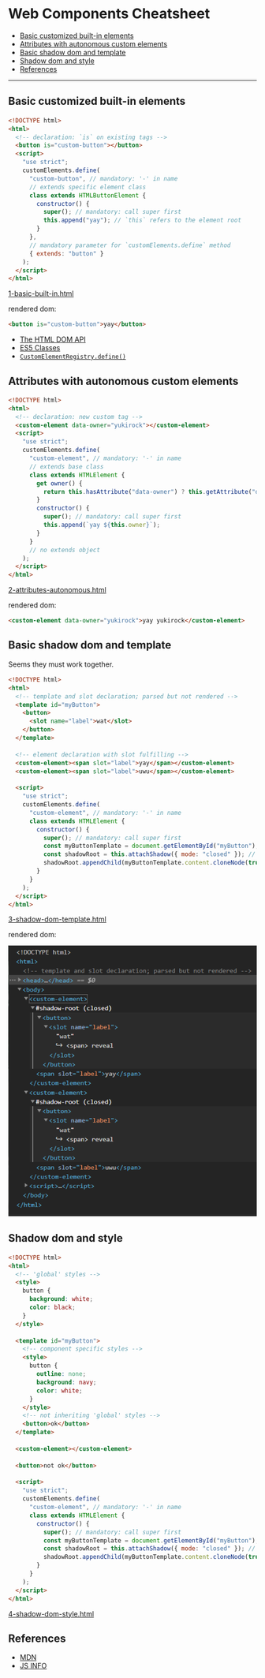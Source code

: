 # Web Components Cheatsheet

- [Basic customized built-in elements](#basic-customized-built-in-elements)
- [Attributes with autonomous custom elements](#attributes-with-autonomous-custom-elements)
- [Basic shadow dom and template](#basic-shadow-dom-and-template)
- [Shadow dom and style](#shadow-dom-and-style)
- [References](#references)

<hr>

## Basic customized built-in elements

```html
<!DOCTYPE html>
<html>
  <!-- declaration: `is` on existing tags -->
  <button is="custom-button"></button>
  <script>
    "use strict";
    customElements.define(
      "custom-button", // mandatory: '-' in name
      // extends specific element class
      class extends HTMLButtonElement {
        constructor() {
          super(); // mandatory: call super first
          this.append("yay"); // `this` refers to the element root
        }
      },
      // mandatory parameter for `customElements.define` method
      { extends: "button" }
    );
  </script>
</html>
```
[1-basic-built-in.html](1-basic-built-in.html)

rendered dom:

```html
<button is="custom-button">yay</button>
```

- [The HTML DOM API](https://developer.mozilla.org/en-US/docs/Web/API/HTML_DOM_API)
- [ES5 Classes](https://developer.mozilla.org/en-US/docs/Web/JavaScript/Reference/Classes)
- [`CustomElementRegistry.define()`](https://developer.mozilla.org/en-US/docs/Web/API/CustomElementRegistry/define)

## Attributes with autonomous custom elements

```html
<!DOCTYPE html>
<html>
  <!-- declaration: new custom tag -->
  <custom-element data-owner="yukirock"></custom-element>
  <script>
    "use strict";
    customElements.define(
      "custom-element", // mandatory: '-' in name
      // extends base class
      class extends HTMLElement {
        get owner() {
          return this.hasAttribute("data-owner") ? this.getAttribute("data-owner") : "nobody";
        }
        constructor() {
          super(); // mandatory: call super first
          this.append(`yay ${this.owner}`);
        }
      }
      // no extends object
    );
  </script>
</html>
```
[2-attributes-autonomous.html](2-attributes-autonomous.html)

rendered dom:

```html
<custom-element data-owner="yukirock">yay yukirock</custom-element>
```

## Basic shadow dom and template

Seems they must work together.

```html
<!DOCTYPE html>
<html>
  <!-- template and slot declaration; parsed but not rendered -->
  <template id="myButton">
    <button>
      <slot name="label">wat</slot>
    </button>
  </template>

  <!-- element declaration with slot fulfilling -->
  <custom-element><span slot="label">yay</span></custom-element>
  <custom-element><span slot="label">uwu</span></custom-element>

  <script>
    "use strict";
    customElements.define(
      "custom-element", // mandatory: '-' in name
      class extends HTMLElement {
        constructor() {
          super(); // mandatory: call super first
          const myButtonTemplate = document.getElementById("myButton");
          const shadowRoot = this.attachShadow({ mode: "closed" }); // creates shadow root
          shadowRoot.appendChild(myButtonTemplate.content.cloneNode(true)); // 'initialize' and inject template
        }
      }
    );
  </script>
</html>
```
[3-shadow-dom-template.html](3-shadow-dom-template.html)

rendered dom:

![](shadowroot-template.png)

## Shadow dom and style

```html
<!DOCTYPE html>
<html>
  <!-- 'global' styles -->
  <style>
    button {
      background: white;
      color: black;
    }
  </style>

  <template id="myButton">
    <!-- component specific styles -->
    <style>
      button {
        outline: none;
        background: navy;
        color: white;
      }
    </style>
    <!-- not inheriting 'global' styles -->
    <button>ok</button>
  </template>

  <custom-element></custom-element>

  <button>not ok</button>

  <script>
    "use strict";
    customElements.define(
      "custom-element", // mandatory: '-' in name
      class extends HTMLElement {
        constructor() {
          super(); // mandatory: call super first
          const myButtonTemplate = document.getElementById("myButton");
          const shadowRoot = this.attachShadow({ mode: "closed" }); // creates shadow root
          shadowRoot.appendChild(myButtonTemplate.content.cloneNode(true)); // 'initialize' and inject template
        }
      }
    );
  </script>
</html>
```
[4-shadow-dom-style.html](4-shadow-dom-style.html)

## References

- [MDN](https://developer.mozilla.org/en-US/docs/Web/Web_Components)
- [JS INFO](https://javascript.info/web-components)
